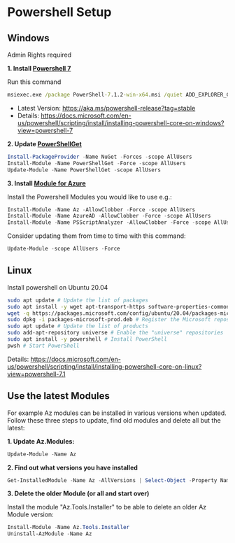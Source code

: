 # Powershell Setup

## Windows

Admin Rights required

**1. Install [Powershell 7](https://github.com/PowerShell/powershell/releases)**

Run this command

```cmd
msiexec.exe /package PowerShell-7.1.2-win-x64.msi /quiet ADD_EXPLORER_CONTEXT_MENU_OPENPOWERSHELL=1 ENABLE_PSREMOTING=1 REGISTER_MANIFEST=1
```

- Latest Version: <https://aka.ms/powershell-release?tag=stable>
- Details: <https://docs.microsoft.com/en-us/powershell/scripting/install/installing-powershell-core-on-windows?view=powershell-7>

**2. Update [PowerShellGet](https://github.com/Azure/azure-powershell)**

```powershell
Install-PackageProvider -Name NuGet -Forces -scope AllUsers
Install-Module -Name PowerShellGet -Force -scope AllUsers
Update-Module -Name PowerShellGet -scope AllUsers
```

**3. Install [Module for Azure](https://docs.microsoft.com/en-us/powershell/azure)**

Install the Powershell Modules you would like to use e.g.:

```powershell
Install-Module -Name Az -AllowClobber -Force -scope AllUsers
Install-Module -Name AzureAD -AllowClobber -Force -scope AllUsers
Install-Module -Name PSScriptAnalyzer -AllowClobber -Force -scope AllUsers
```

Consider updating them from time to time with this command:

```powershell
Update-Module -scope AllUsers -Force
```

## Linux

Install powershell on Ubuntu 20.04

```bash
sudo apt update # Update the list of packages
sudo apt install -y wget apt-transport-https software-properties-common # Install pre-requisite packages.
wget -q https://packages.microsoft.com/config/ubuntu/20.04/packages-microsoft-prod.deb # Download the Microsoft repository GPG keys
sudo dpkg -i packages-microsoft-prod.deb # Register the Microsoft repository GPG keys
sudo apt update # Update the list of products
sudo add-apt-repository universe # Enable the "universe" repositories
sudo apt install -y powershell # Install PowerShell
pwsh # Start PowerShell
```

Details: <https://docs.microsoft.com/en-us/powershell/scripting/install/installing-powershell-core-on-linux?view=powershell-7.1>

## Use the latest Modules

For example Az modules can be installed in various versions when updated.
Follow these three steps to update, find old modules and delete all but the latest:

**1. Update Az.Modules:**

```powershell
Update-Module -Name Az
```

**2. Find out what versions you have installed**

```powershell
Get-InstalledModule -Name Az -AllVersions | Select-Object -Property Name, Version
```

**3. Delete the older Module (or all and start over)**

Install the module "Az.Tools.Installer" to be able to delete an older Az Module version:

```powershell
Install-Module -Name Az.Tools.Installer
Uninstall-AzModule -Name Az
```